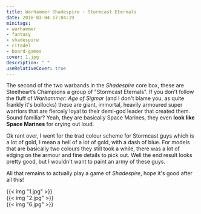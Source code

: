 ```yaml
---
title: Warhammer Shadespire - Stormcast Eternals
date: 2018-03-04 17:04:19
minitags: 
- warhammer
- fantasy
- shadespire
- citadel
- board-games
cover: 1.jpg
description: " " 
useRelativeCover: true
---
```

The second of the two warbands in the *Shadespire* core box, these are Steelheart’s Champions a group of "Stormcast Eternals". If you don't follow the fluff of *Warhammer: Age of Sigmar* (and I don't blame you, as quite frankly it's bollocks) these are giant, immortal, heavily armoured super warriors that are fiercely loyal to their demi-god leader that created them. Sound familiar? Yeah, they are basically Space Marines, they even **look like Space Marines** for crying out loud.

Ok rant over, I went for the trad colour scheme for Stormcast guys which is a lot of gold, I mean a hell of a lot of gold, with a dash of blue. For models that are basically two colours they still took a while, there was a lot of edging on the armour and fine details to pick out. Well the end result looks pretty good, but I wouldn't want to paint an army of these guys.

All that remains to actually play a game of *Shadespire*, hope it's good after all this!

{{< img "1.jpg" >}}  
{{< img "2.jpg" >}}  
{{< img "6.jpg" >}} 